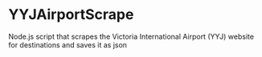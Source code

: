 # YYJAirportScrape
Node.js script that scrapes the Victoria International Airport (YYJ) website for destinations and saves it as json

